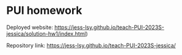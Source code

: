 # PUI homework

Deployed website: https://jess-lsy.github.io/teach-PUI-2023S-jessica/solution-hw1/index.html)

Repository link: https://jess-lsy.github.io/teach-PUI-2023S-jessica/
